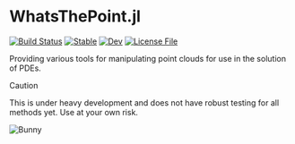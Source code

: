 # WhatsThePoint.jl

[![Build Status](https://github.com/JuliaMeshless/WhatsThePoint.jl/actions/workflows/CI.yml/badge.svg?branch=main)](https://github.com/JuliaMeshless/WhatsThePoint.jl/actions/workflows/CI.yml?query=branch%3Amain)
[![Stable](https://img.shields.io/badge/docs-stable-blue.svg)](https://JuliaMeshless.github.io/WhatsThePoint.jl/stable)
[![Dev](https://img.shields.io/badge/docs-dev-blue.svg)](https://JuliaMeshless.github.io/WhatsThePoint.jl/dev)
[![License File](https://img.shields.io/badge/license-MIT-blue)](https://github.com/JuliaMeshless/WhatsThePoint.jl/blob/master/LICENSE)

Providing various tools for manipulating point clouds for use in the
solution of PDEs.

> [!CAUTION]
> This is under heavy development and does not have robust testing for all methods
yet. Use at your own risk.

![Bunny](bunny.jpeg)
